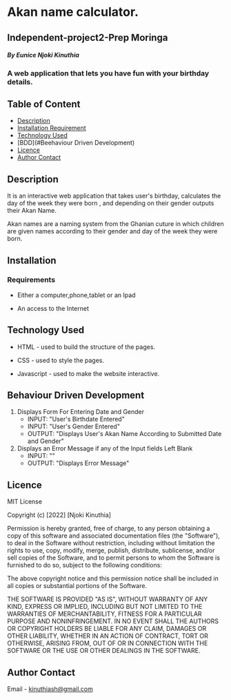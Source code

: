 
# Akan name calculator.
## Independent-project2-Prep Moringa

##### By Eunice Njoki Kinuthia

### A web application that lets you have fun with your birthday details. 


## Table of Content

+ [Description](#description)
+ [Installation Requirement](#Installation)
+ [Technology Used](#technology-used)
+ [BDD](#Beehaviour Driven Development)
+ [Licence](#licence)
+ [Author Contact](#author-contact)

## Description
<p>It is an interactive web application that takes user's birthday, calculates the day of the week they were born , and depending on their gender outputs their Akan Name.</p>
<p>Akan names are a naming system from the Ghanian cuture in which children are given names according to  their gender and day of the week they were born.</p>

## Installation

### Requirements

* Either a computer,phone,tablet or an Ipad

* An access to the Internet

## Technology Used
* HTML -  used to build the structure of the pages.

* CSS -  used to style the pages. 

* Javascript -  used to make the website interactive.

## Behaviour Driven Development

1. Displays Form For Entering Date and Gender
   - INPUT: "User's Birthdate Entered"
   - INPUT: "User's Gender Entered"
   - OUTPUT: "Displays User's Akan Name According to Submitted Date and Gender"
2. Displays an Error Message if any of the Input fields Left Blank
   - INPUT: ""
   - OUTPUT: "Displays Error Message"

## Licence

MIT License

Copyright (c) [2022] [Njoki Kinuthia]

Permission is hereby granted, free of charge, to any person obtaining a copy
of this software and associated documentation files (the "Software"), to deal
in the Software without restriction, including without limitation the rights
to use, copy, modify, merge, publish, distribute, sublicense, and/or sell
copies of the Software, and to permit persons to whom the Software is
furnished to do so, subject to the following conditions:

The above copyright notice and this permission notice shall be included in all
copies or substantial portions of the Software.

THE SOFTWARE IS PROVIDED "AS IS", WITHOUT WARRANTY OF ANY KIND, EXPRESS OR
IMPLIED, INCLUDING BUT NOT LIMITED TO THE WARRANTIES OF MERCHANTABILITY,
FITNESS FOR A PARTICULAR PURPOSE AND NONINFRINGEMENT. IN NO EVENT SHALL THE
AUTHORS OR COPYRIGHT HOLDERS BE LIABLE FOR ANY CLAIM, DAMAGES OR OTHER
LIABILITY, WHETHER IN AN ACTION OF CONTRACT, TORT OR OTHERWISE, ARISING FROM,
OUT OF OR IN CONNECTION WITH THE SOFTWARE OR THE USE OR OTHER DEALINGS IN THE
SOFTWARE.


## Author Contact

Email - kinuthiash@gmail.com


